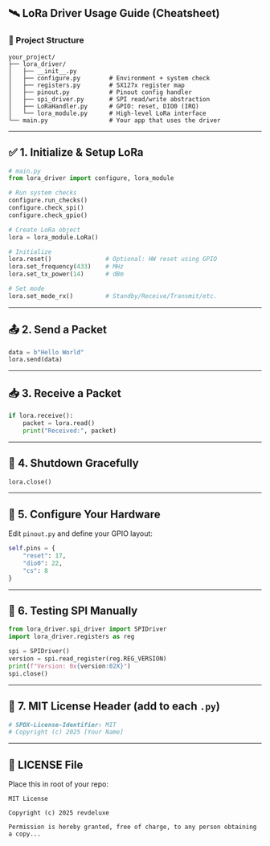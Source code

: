 ## 🛰️ **LoRa Driver Usage Guide (Cheatsheet)**

### 📁 Project Structure

```plaintext
your_project/
├── lora_driver/
│   ├── __init__.py
│   ├── configure.py        # Environment + system check
│   ├── registers.py        # SX127x register map
│   ├── pinout.py           # Pinout config handler
│   ├── spi_driver.py       # SPI read/write abstraction
│   ├── LoRaHandler.py      # GPIO: reset, DIO0 (IRQ)
│   └── lora_module.py      # High-level LoRa interface
└── main.py                 # Your app that uses the driver
```

---

## ✅ 1. **Initialize & Setup LoRa**

```python
# main.py
from lora_driver import configure, lora_module

# Run system checks
configure.run_checks()
configure.check_spi()
configure.check_gpio()

# Create LoRa object
lora = lora_module.LoRa()

# Initialize
lora.reset()               # Optional: HW reset using GPIO
lora.set_frequency(433)    # MHz
lora.set_tx_power(14)      # dBm

# Set mode
lora.set_mode_rx()         # Standby/Receive/Transmit/etc.
```

---

## 📤 2. **Send a Packet**

```python
data = b"Hello World"
lora.send(data)
```

---

## 📥 3. **Receive a Packet**

```python
if lora.receive():
    packet = lora.read()
    print("Received:", packet)
```

---

## 🛑 4. **Shutdown Gracefully**

```python
lora.close()
```

---

## 🔧 5. **Configure Your Hardware**

Edit `pinout.py` and define your GPIO layout:

```python
self.pins = {
    "reset": 17,
    "dio0": 22,
    "cs": 8
}
```

---

## 🧪 6. **Testing SPI Manually**

```python
from lora_driver.spi_driver import SPIDriver
import lora_driver.registers as reg

spi = SPIDriver()
version = spi.read_register(reg.REG_VERSION)
print(f"Version: 0x{version:02X}")
spi.close()
```

---

## 🪪 7. **MIT License Header (add to each `.py`)**

```python
# SPDX-License-Identifier: MIT
# Copyright (c) 2025 [Your Name]
```

---

## 📝 LICENSE File

Place this in root of your repo:

```plaintext
MIT License

Copyright (c) 2025 revdeluxe

Permission is hereby granted, free of charge, to any person obtaining a copy...
```
